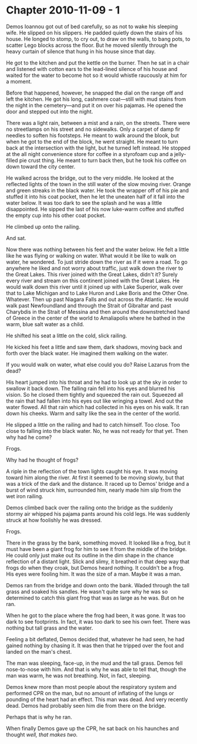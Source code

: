 # Chapter 2010-11-09 - 1

Demos Ioannou got out of bed carefully, so as not to wake his sleeping wife.
He slipped on his slippers.
He padded quietly down the stairs of his house.  He longed to stomp, to cry
out, to draw on the walls, to bang pots, to scatter Lego blocks across the
floor.  But he moved silently through the heavy curtain of silence that hung
in his house since that day.

He got to the kitchen and put the kettle on the burner.  Then he sat in a chair
and listened with cotton ears to the lead-lined silence of his house and waited
for the water to become hot so it would whistle raucously at him for a moment.

Before that happened, however, he snapped the dial on the range off and left
the kitchen.  He got his long, cashmere coat—still with mud stains from the
night in the cemetery—and put it on over his pajamas.  He opened the door and
stepped out into the night.

There was a light rain, between a mist and a rain, on the streets.  There were
no streetlamps on his street and no sidewalks.  Only a carpet of damp fir needles
to soften his footsteps.  He meant to walk around the blook, but when he got
to the end of the block, he went straight.  He meant to turn back at the intersection
with the light, but he turned left instead.  He stopped at the all night convenience
store for coffee in a styrofoam cup and a jelly-filled pie crust thing.  He meant to
turn back then, but he took his coffee on down toward the city center. 

He walked across the bridge, out to the very middle.  He looked at the reflected
lights of the town in the still water of the slow moving river.  Orange and green
streaks in the black water.  He took the wrapper off of his pie and stuffed it
into his coat pocket, then he let the uneaten half of it fall into the water below.
It was too dark to see the splash and he was a little disappointed.  He sipped
the last of his now luke-warm coffee and stuffed the empty cup into his other
coat pocket.

He climbed up onto the railing.

And sat.

Now there was nothing between his feet and the water below.  He felt a little like
he was flying or walking on water.  What would it be like to walk on water, he wondered.
To just stride down the river as if it were a road.  To go anywhere he liked and not
worry about traffic, just walk down the river to the Great Lakes.  This river joined
with the Great Lakes, didn't it? Surely every river and stream on this continent
joined with the Great Lakes.  He would walk down this river until it joined up with
Lake Superior, walk over that to Lake Michigan and to Lake Huron and Lake Boris and 
the Other One.  Whatever. Then up past Niagara Falls and out across the Atlantic.
He would walk past Newfoundland and through the Strait of Gibraltar and past
Charybdis in the Strait of Messina and then around the downstretched hand of Greece
in the center of the world to Amaliapolis where he bathed in the warm, blue salt
water as a child.

He shifted his seat a little on the cold, slick railing.

He kicked his feet a little and saw them, dark shadows, moving back and forth over
the black water.  He imagined them walking on the water.

If you would walk on water, what else could you do?  Raise Lazarus from the dead?

His heart jumped into his throat and he had to look up at the sky in order to swallow
it back down.  The falling rain fell into his eyes and blurred his vision.  So he closed
them tightly and squeezed the rain out.  Squeezed all the rain that had fallen into his
eyes out like wringing a towel.  And out the water flowed.  All that rain which had
collected in his eyes on his walk. It ran down his cheeks.  Warm and salty like the
sea in the center of the world.

He slipped a little on the railing and had to catch himself.  Too close.  Too close
to falling into the black water.  No, he was not ready for that yet.  Then why had
he come?

Frogs.

Why had he thought of frogs?

A riple in the reflection of the town lights caught his eye.  It was moving toward
him along the river.  At first it seemed to be moving slowly, but that was a trick
of the dark and the distance.  It raced up to Demos' bridge and a burst of wind
struck him, surrounded him, nearly made him slip from the wet iron railing. 

Demos climbed back over the railing onto the bridge as the suddenly stormy air whipped
his pajama pants around his cold legs.  He was suddenly struck at how foolishly he
was dressed.

Frogs.

There in the grass by the bank, something moved.  It looked like a frog, but it
must have been a giant frog for him to see it from the middle of the bridge.  He
could only just make out its outline in the dim shape in the chance reflection
of a distant light. Slick and slimy, it breathed
in that deep way that frogs do when they croak, but Demos heard nothing.  It couldn't
be a frog.  His eyes were fooling him.  It was the size of a man.  Maybe it was a man.

Demos ran from the bridge and down onto the bank.  Waded through the tall grass and
soaked his sandles.  He wasn't quite sure why he was so determined to catch this giant
frog that was as large as he was.  But on he ran.

When he got to the place where the frog had been, it was gone.  It was too dark to
see footprints.  In fact, it was too dark to see his own feet.  There was nothing
but tall grass and the water.

Feeling a bit deflated, Demos decided that, whatever he had seen, he had gained nothing
by chasing it.  It was then that he tripped over the foot and landed on the man's chest.

The man was sleeping, face-up, in the mud and the tall grass.  Demos fell nose-to-nose
with him.  And that is why he was able to tell that, though the man was warm, he was not
breathing.  Not, in fact, sleeping.

Demos knew more than most people about the respiratory system and performed CPR on the
man, but no amount of inflating of the lungs or pounding of the heart had an effect.
This man was dead.  And very recently dead.  Demos had probably seen him die from there
on the bridge.

Perhaps that is why he ran.

When finally Demos gave up the CPR, he sat back on his haunches and thought *well, that
makes two.*

